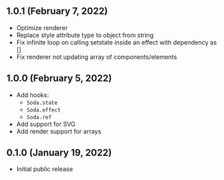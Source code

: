 <!--
Fix effect running an infinite loop when a setstate is called inside the effect with dependency as []. 
-->

## 1.0.1 (February 7, 2022)

- Optimize renderer
- Replace style attribute type to object from string
- Fix infinite loop on calling setstate inside an effect with dependency as []
- Fix renderer not updating array of components/elements

## 1.0.0 (February 5, 2022)

- Add hooks:
  - `Soda.state`
  - `Soda.effect`
  - `Soda.ref`
- Add support for SVG
- Add render support for arrays

## 0.1.0 (January 19, 2022)

- Initial public release
